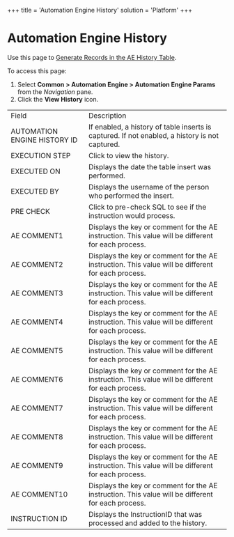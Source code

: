 +++
title = 'Automation Engine History'
solution = 'Platform'
+++

# Automation Engine History

<div class="use">

Use this page to [Generate Records in the AE History
Table](../Use_Cases/Generate_Records_in_the_AE_History_Table).

</div>

To access this page:

1.  Select <span style="font-weight: bold;">Common \> Automation Engine
    \> Automation Engine Params</span> from the
    <span style="font-style: italic;">Navigation</span> pane.
2.  Click the <span style="font-weight: bold;">View History</span>
icon.

|                              |                                                                                                    |
| ---------------------------- | -------------------------------------------------------------------------------------------------- |
| Field                        | Description                                                                                        |
| AUTOMATION ENGINE HISTORY ID | If enabled, a history of table inserts is captured. If not enabled, a history is not captured.     |
| EXECUTION STEP               | Click to view the history.                                                                         |
| EXECUTED ON                  | Displays the date the table insert was performed.                                                  |
| EXECUTED BY                  | Displays the username of the person who performed the insert.                                      |
| PRE CHECK                    | Click to pre-check SQL to see if the instruction would process.                                    |
| AE COMMENT1                  | Displays the key or comment for the AE instruction. This value will be different for each process. |
| AE COMMENT2                  | Displays the key or comment for the AE instruction. This value will be different for each process. |
| AE COMMENT3                  | Displays the key or comment for the AE instruction. This value will be different for each process. |
| AE COMMENT4                  | Displays the key or comment for the AE instruction. This value will be different for each process. |
| AE COMMENT5                  | Displays the key or comment for the AE instruction. This value will be different for each process. |
| AE COMMENT6                  | Displays the key or comment for the AE instruction. This value will be different for each process. |
| AE COMMENT7                  | Displays the key or comment for the AE instruction. This value will be different for each process. |
| AE COMMENT8                  | Displays the key or comment for the AE instruction. This value will be different for each process. |
| AE COMMENT9                  | Displays the key or comment for the AE instruction. This value will be different for each process. |
| AE COMMENT10                 | Displays the key or comment for the AE instruction. This value will be different for each process. |
| INSTRUCTION ID               | Displays the InstructionID that was processed and added to the history.                            |
